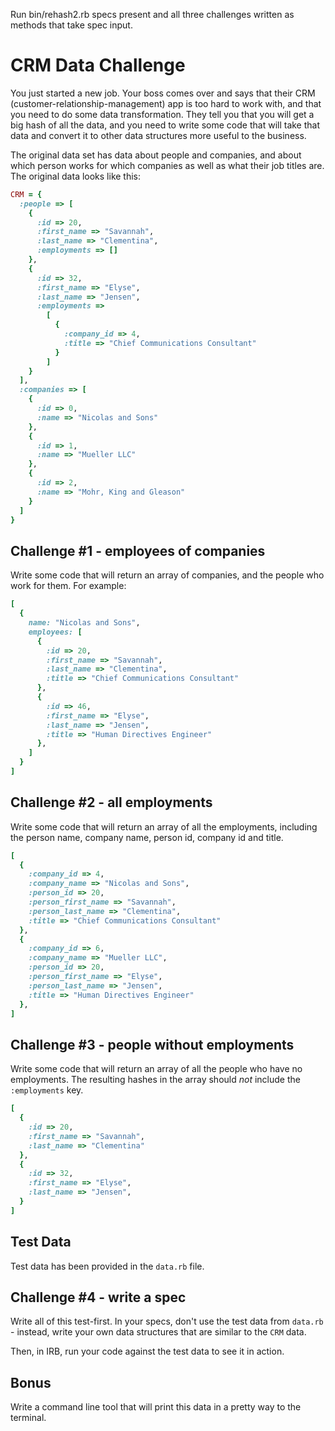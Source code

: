 Run bin/rehash2.rb
specs present and all three challenges written as methods that take spec input.

# CRM Data Challenge

You just started a new job.  Your boss comes over and says that
their CRM (customer-relationship-management) app is too hard to work with,
and that you need to do some data transformation.  They tell you that you
will get a big hash of all the data, and you need
to write some code that will take that data and convert it to
other data structures more useful to the business.

The original data set has data about people and companies,
and about which person works for which companies as well as
what their job titles are.  The original data looks like this:

```ruby
CRM = {
  :people => [
    {
      :id => 20,
      :first_name => "Savannah",
      :last_name => "Clementina",
      :employments => []
    },
    {
      :id => 32,
      :first_name => "Elyse",
      :last_name => "Jensen",
      :employments =>
        [
          {
            :company_id => 4,
            :title => "Chief Communications Consultant"
          }
        ]
    }
  ],
  :companies => [
    {
      :id => 0,
      :name => "Nicolas and Sons"
    },
    {
      :id => 1,
      :name => "Mueller LLC"
    },
    {
      :id => 2,
      :name => "Mohr, King and Gleason"
    }
  ]
}
```

## Challenge #1 - employees of companies

Write some code that will return an array of companies,
and the people who work for them.  For example:

```ruby
[
  {
    name: "Nicolas and Sons",
    employees: [
      {
        :id => 20,
        :first_name => "Savannah",
        :last_name => "Clementina",
        :title => "Chief Communications Consultant"
      },
      {
        :id => 46,
        :first_name => "Elyse",
        :last_name => "Jensen",
        :title => "Human Directives Engineer"
      },
    ]
  }
]
```

## Challenge #2 - all employments

Write some code that will return an array of all the employments,
including the person name, company name, person id, company id
and title.

```ruby
[
  {
    :company_id => 4,
    :company_name => "Nicolas and Sons",
    :person_id => 20,
    :person_first_name => "Savannah",
    :person_last_name => "Clementina",
    :title => "Chief Communications Consultant"
  },
  {
    :company_id => 6,
    :company_name => "Mueller LLC",
    :person_id => 20,
    :person_first_name => "Elyse",
    :person_last_name => "Jensen",
    :title => "Human Directives Engineer"
  },
]
```

## Challenge #3 - people without employments

Write some code that will return an array of all the people
who have no employments.  The resulting hashes in the array should
_not_ include the `:employments` key.

```ruby
[
  {
    :id => 20,
    :first_name => "Savannah",
    :last_name => "Clementina"
  },
  {
    :id => 32,
    :first_name => "Elyse",
    :last_name => "Jensen",
  }
]
```

## Test Data

Test data has been provided in the `data.rb` file.

## Challenge #4 - write a spec

Write all of this test-first.  In your specs, don't use the
test data from `data.rb` - instead, write your own data
structures that are similar to the `CRM` data.

Then, in IRB, run your code against the test data to
see it in action.

## Bonus

Write a command line tool that will print this data in a
pretty way to the terminal.
